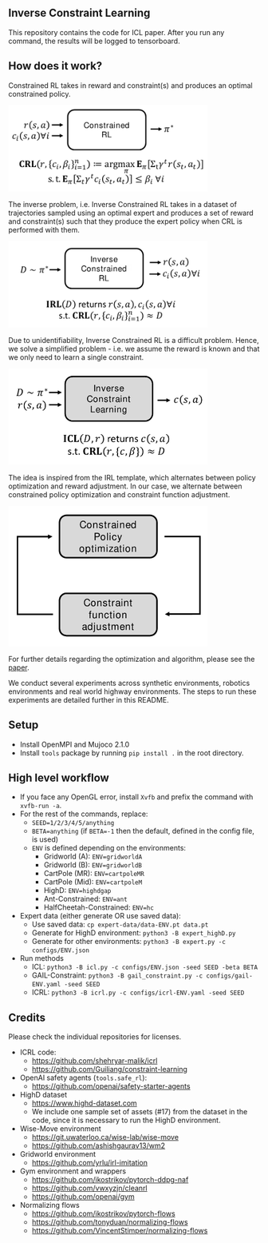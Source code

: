 ## Inverse Constraint Learning

This repository contains the code for ICL paper. After you run any command, the results will be logged to tensorboard.

## How does it work?

Constrained RL takes in reward and constraint(s) and produces an optimal constrained policy.

<img src="images/crl.png" width=400>

The inverse problem, i.e. Inverse Constrained RL takes in a dataset of trajectories sampled using an optimal expert and produces a set of reward and constraint(s) such that they produce the expert policy when CRL is performed with them.

<img src="images/icrl.png" width=400>

Due to unidentifiability, Inverse Constrained RL is a difficult problem. Hence, we solve a simplified problem - i.e. we assume the reward is known and that we only need to learn a single constraint.

<img src="images/icl.png" width=400>

The idea is inspired from the IRL template, which alternates between policy optimization and reward adjustment. In our case, we alternate between constrained policy optimization and constraint function adjustment.

<img src="images/template.png" width=400>

For further details regarding the optimization and algorithm, please see the [paper](https://openreview.net/forum?id=8sSnD78NqTN).

We conduct several experiments across synthetic environments, robotics environments and real world highway environments. The steps to run these experiments are detailed further in this README.

## Setup
* Install OpenMPI and Mujoco 2.1.0
* Install `tools` package by running `pip install .` in the root directory. 

## High level workflow

* If you face any OpenGL error, install `Xvfb` and prefix the command with `xvfb-run -a`.
* For the rest of the commands, replace:
    * `SEED=1/2/3/4/5/anything`
    * `BETA=anything` (if `BETA=-1` then the default, defined in the config file, is used)
    * `ENV` is defined depending on the environments:
        * Gridworld (A): `ENV=gridworldA`
        * Gridworld (B): `ENV=gridworldB`
        * CartPole (MR): `ENV=cartpoleMR`
        * CartPole (Mid): `ENV=cartpoleM`
        * HighD: `ENV=highdgap`
        * Ant-Constrained: `ENV=ant`
        * HalfCheetah-Constrained: `ENV=hc`
* Expert data (either generate OR use saved data):
    * Use saved data: `cp expert-data/data-ENV.pt data.pt`
    * Generate for HighD environment: `python3 -B expert_highD.py`
    * Generate for other environments: `python3 -B expert.py -c configs/ENV.json`
* Run methods
    * ICL: `python3 -B icl.py -c configs/ENV.json -seed SEED -beta BETA`
    * GAIL-Constraint: `python3 -B gail_constraint.py -c configs/gail-ENV.yaml -seed SEED`
    * ICRL: `python3 -B icrl.py -c configs/icrl-ENV.yaml -seed SEED`

## Credits

Please check the individual repositories for licenses.

* ICRL code: 
  * https://github.com/shehryar-malik/icrl
  * https://github.com/Guiliang/constraint-learning
* OpenAI safety agents (`tools.safe_rl`):
  * https://github.com/openai/safety-starter-agents
* HighD dataset
  * https://www.highd-dataset.com
  * We include one sample set of assets (#17) from the dataset in the code, since it is necessary to run the HighD environment.
* Wise-Move environment
  * https://git.uwaterloo.ca/wise-lab/wise-move
  * https://github.com/ashishgaurav13/wm2
* Gridworld environment
  * https://github.com/yrlu/irl-imitation
* Gym environment and wrappers
  * https://github.com/ikostrikov/pytorch-ddpg-naf
  * https://github.com/vwxyzjn/cleanrl
  * https://github.com/openai/gym
* Normalizing flows
  * https://github.com/ikostrikov/pytorch-flows
  * https://github.com/tonyduan/normalizing-flows
  * https://github.com/VincentStimper/normalizing-flows

